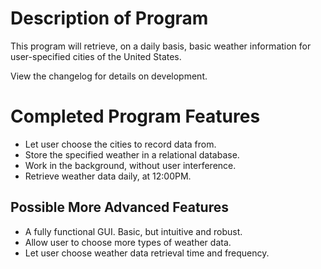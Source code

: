 # Description of Program

This program will retrieve, on a daily basis, basic weather information for user-specified cities of the United States.

View the changelog for details on development.

# Completed Program Features

- Let user choose the cities to record data from.
- Store the specified weather in a relational database.
- Work in the background, without user interference.
- Retrieve weather data daily, at 12:00PM.

## Possible More Advanced Features

- A fully functional GUI. Basic, but intuitive and robust.
- Allow user to choose more types of weather data.
- Let user choose weather data retrieval time and frequency.
